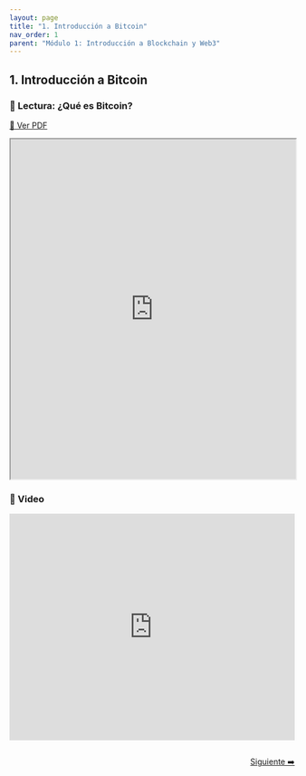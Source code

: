 ```yaml
---
layout: page
title: "1. Introducción a Bitcoin"
nav_order: 1
parent: "Módulo 1: Introducción a Blockchain y Web3"
---
```


## 1. Introducción a Bitcoin

### 📄 Lectura: ¿Qué es Bitcoin?

[📄 Ver PDF](https://onboardingethcr.github.io/Testing-Onboarding/assets/Modulo%201%20-%20Introduccion%20al%20Blockchain%20y%20Web3/1.Introduccion-a-Bitcoin/1.Lectura_1_Que_es_Bitcoin.pdf)

<iframe src="https://onboardingethcr.github.io/Testing-Onboarding/assets/Modulo%201%20-%20Introduccion%20al%20Blockchain%20y%20Web3/1.Introduccion-a-Bitcoin/1.Lectura_1_Que_es_Bitcoin.pdf" width="100%" height="600px"></iframe>

### 🎥 Video

<iframe width="100%" height="400" src="https://www.youtube.com/embed/bBC-nXj3Ng4" frameborder="0" allowfullscreen></iframe>

<div style="display: flex; justify-content: flex-end; margin-top: 2em;">
  <a class="btn" href="/Testing-Onboarding/modulo1-parte2">Siguiente ➡️</a>
</div>
